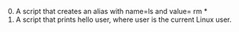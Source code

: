0. A script that creates an alias with name=ls and value= rm *
1. A script that prints hello user, where user is the current Linux user.
